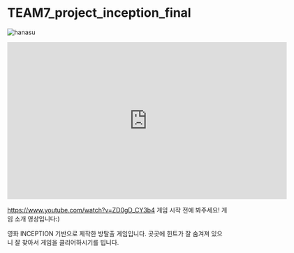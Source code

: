 # TEAM7_project_inception_final
![hanasu](https://user-images.githubusercontent.com/62981406/84929254-86f1bc00-b10a-11ea-8bc8-c1223cfe1684.png)

<iframe width="640" height="360" src="https://www.youtube.com/watch?v=ZD0gD_CY3b4" frameborder="0" gesture="media" allowfullscreen=""></iframe>









https://www.youtube.com/watch?v=ZD0gD_CY3b4
게임 시작 전에 봐주세요! 게임 소개 영상입니다:)

영화 INCEPTION 기반으로 제작한 방탈출 게임입니다.
곳곳에 힌트가 잘 숨겨져 있으니 잘 찾아서 게임을 클리어하시기를 빕니다.
